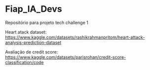 # Fiap_IA_Devs
 Repositório para projeto tech challenge 1

Heart atack dataset: https://www.kaggle.com/datasets/rashikrahmanpritom/heart-attack-analysis-prediction-dataset

Avaliação de credit score: https://www.kaggle.com/datasets/parisrohan/credit-score-classification/code